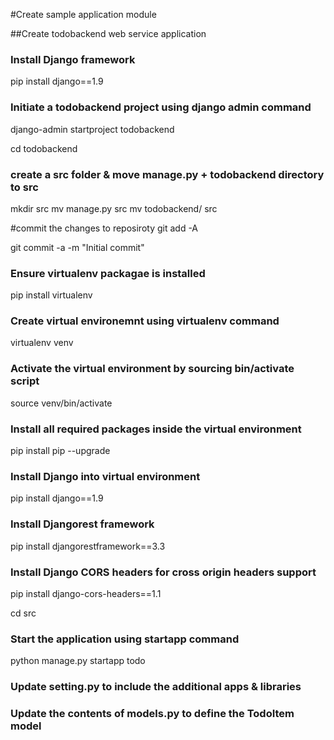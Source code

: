 #Create sample application module

##Create todobackend web service application

### Install Django framework
pip install django==1.9

### Initiate a todobackend project using django admin command
django-admin startproject todobackend

cd todobackend

### create a src folder & move manage.py + todobackend directory to src

mkdir src
mv manage.py src
mv todobackend/ src

#commit the changes to reposiroty
git add -A

git commit -a -m "Initial commit"

### Ensure virtualenv packagae is installed
pip install virtualenv

### Create virtual environemnt using virtualenv command
virtualenv venv

### Activate the virtual environment by sourcing bin/activate script
source venv/bin/activate

### Install all required packages inside the virtual environment
pip install pip --upgrade

### Install Django into virtual environment
pip install django==1.9

### Install Djangorest framework
pip install djangorestframework==3.3


### Install Django CORS headers for cross origin headers support
pip install django-cors-headers==1.1

cd src

### Start the application using startapp command
python manage.py startapp todo

### Update setting.py to include the additional apps & libraries
### Update the contents of models.py to define the TodoItem model
